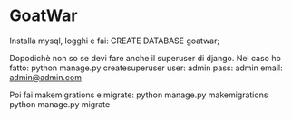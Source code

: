 # GoatWar

Installa mysql, logghi e fai:
CREATE DATABASE goatwar;

Dopodichè non so se devi fare anche il superuser di django.
Nel caso ho fatto:
python manage.py createsuperuser
user: admin
pass: admin
email: admin@admin.com

Poi fai makemigrations e migrate:
python manage.py makemigrations
python manage.py migrate
